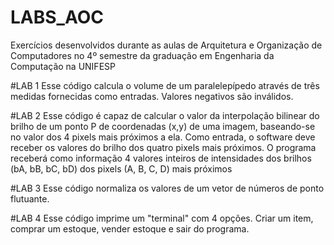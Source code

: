 # LABS_AOC
 Exercícios desenvolvidos durante as aulas de Arquitetura e Organização de Computadores no 4º semestre da graduação em Engenharia da Computação na UNIFESP

 #LAB 1
  Esse código calcula o volume de um paralelepípedo através de três medidas fornecidas como entradas. Valores negativos são inválidos.
 
 #LAB 2
  Esse código é capaz de calcular o valor da interpolação bilinear do brilho de um ponto P de coordenadas (x,y) de uma imagem, baseando-se no valor dos 4 pixels mais próximos a ela. Como entrada, o software deve receber os valores do brilho dos quatro pixels mais próximos. O programa receberá como informação 4 valores inteiros de intensidades dos brilhos (bA, bB, bC, bD) dos pixels (A, B, C, D) mais próximos

 #LAB 3
  Esse código normaliza os valores de um vetor de números de ponto flutuante.

 #LAB 4
  Esse código imprime um "terminal" com 4 opções. Criar um item, comprar um estoque, vender estoque e sair do programa.
